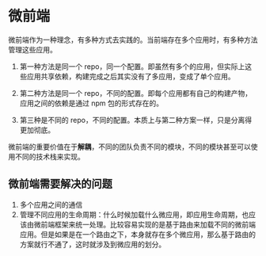 # 微前端

微前端作为一种理念，有多种方式去实践的。当前端存在多个应用时，有多种方法管理这些应用。

1. 第一种方法是同一个 repo，同一个配置。即虽然有多个的应用，但实际上这些应用共享依赖，构建完成之后其实没有了多应用，变成了单个应用。

2. 第二种方法是同一个 repo，不同的配置。即每个应用都有自己的构建产物，应用之间的依赖是通过 npm 包的形式存在的。

3. 第三种是不同的 repo，不同的配置。本质上与第二种方案一样，只是分离得更加彻底。

微前端的重要价值在于**解耦**，不同的团队负责不同的模块，不同的模块甚至可以使用不同的技术栈来实现。

## 微前端需要解决的问题
1. 多个应用之间的通信
2. 管理不同应用的生命周期：什么时候加载什么微应用，即应用生命周期，也应该由微前端框架来统一处理。比较容易实现的是基于路由来加载不同的微前端应用。但是如果是在一个路由之下，本身就存在多个微应用，那么基于路由的方案就行不通了，这时就涉及到微应用的划分。
